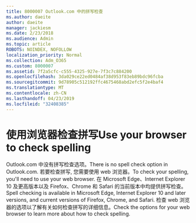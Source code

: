 ```yaml
---
title: 8000007 Outlook.com 中的拼写检查
ms.author: daeite
author: daeite
manager: jackiesm
ms.date: 2/23/2018
ms.audience: Admin
ms.topic: article
ROBOTS: NOINDEX, NOFOLLOW
localization_priority: Normal
ms.collection: Adm_O365
ms.custom: 8000007
ms.assetid: 7f2a5cfc-c555-4325-927e-7f3c7c884200
ms.openlocfilehash: 3da029ce22ed0484af38d953f83eb89bdc96fcba
ms.sourcegitcommit: 9d78905c512192ffc4675468abd2efc5f2e4baf4
ms.translationtype: MT
ms.contentlocale: zh-CN
ms.lasthandoff: 04/23/2019
ms.locfileid: "32408385"
---
```

# <a name="use-your-browser-to-check-spelling"></a><span data-ttu-id="9f21a-102">使用浏览器检查拼写</span><span class="sxs-lookup"><span data-stu-id="9f21a-102">Use your browser to check spelling</span></span>

<span data-ttu-id="9f21a-103">Outlook.com 中没有拼写检查选项。</span><span class="sxs-lookup"><span data-stu-id="9f21a-103">There is no spell check option in Outlook.com.</span></span> <span data-ttu-id="9f21a-104">若要检查拼写, 您需要使用 web 浏览器。</span><span class="sxs-lookup"><span data-stu-id="9f21a-104">To check your spelling, you'll need to use your web browser.</span></span> <span data-ttu-id="9f21a-105">在 Microsoft Edge、Internet Explorer 10 及更高版本以及 Firefox、Chrome 和 Safari 的当前版本中均提供拼写检查。</span><span class="sxs-lookup"><span data-stu-id="9f21a-105">Spell checking is available in Microsoft Edge, Internet Explorer 10 and later versions, and current versions of Firefox, Chrome, and Safari.</span></span> <span data-ttu-id="9f21a-106">检查 web 浏览器的选项以了解有关如何检查拼写的详细信息。</span><span class="sxs-lookup"><span data-stu-id="9f21a-106">Check the options for your web browser to learn more about how to check spelling.</span></span>
  

